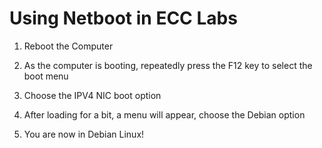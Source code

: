 # Using Netboot in ECC Labs

1. Reboot the Computer

2. As the computer is booting, repeatedly press the F12 key to select the boot menu

3. Choose the IPV4 NIC boot option

4. After loading for a bit, a menu will appear, choose the Debian option

5. You are now in Debian Linux!


